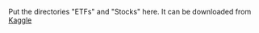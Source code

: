 Put the directories "ETFs" and "Stocks" here. It can be downloaded from [Kaggle](https://www.kaggle.com/datasets/borismarjanovic/price-volume-data-for-all-us-stocks-etfs?resource=download)